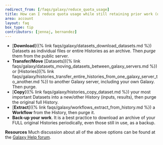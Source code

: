 ```yaml
---
redirect_from: [/faqs/galaxy/reduce_quota_usage]
title: How can I reduce quota usage while still retaining prior work (data, tools, methods)?
area: account
layout: faq
box_type: tip
contributors: [jennaj, bernandez]
---
```

* [**Download**]({% link faqs/galaxy/datasets_download_datasets.md %}) Datasets as individual files or entire Histories as an archive. Then *purge* them from the public server.
* **Transfer/Move** [Datasets]({% link faqs/galaxy/datasets_moving_datasets_between_galaxy_servers.md %}) or [Histories]({% link faqs/galaxy/histories_transfer_entire_histories_from_one_galaxy_server_to_another.md %}) to another Galaxy server, including your own Galaxy. Then purge.
* [**Copy**]({% link faqs/galaxy/histories_copy_dataset.md %}) your most important Datasets into a new/other History (inputs, results), then purge the original full History.
* [**Extract**]({% link faqs/galaxy/workflows_extract_from_history.md %}) a **Workflow** from the History, then purge it.
* **Back-up your work**. It is a best practice to download an archive of your FULL original Histories periodically, even those still in use, as a backup.

**Resources** Much discussion about all of the above options can be found at the [Galaxy Help forum](https://help.galaxyproject.org/).
